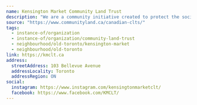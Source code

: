 ```yaml
---
name: Kensington Market Community Land Trust
description: "We are a community initiative created to protect the social and economic diversity of our neighbourhood."
source: "https://www.communityland.ca/canadian-clts/"
tags:
  - instance-of/organization
  - instance-of/organization/community-land-trust
  - neighbourhood/old-toronto/kensington-market
  - neighbourhood/old-toronto
link: https://kmclt.ca
address:
  streetAddress: 103 Bellevue Avenue
  addressLocality: Toronto
  addressRegion: ON
social:
  instagram: https://www.instagram.com/kensingtonmarketclt/
  facebook: https://www.facebook.com/KMCLT/
---
```

